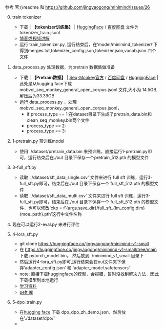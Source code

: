 参考 官方readme 和 https://github.com/jingyaogong/minimind/issues/26

0. train tokenizer
   - 下载 | **【tokenizer训练集】** | [HuggingFace](https://huggingface.co/datasets/jingyaogong/minimind_dataset/tree/main) / [百度网盘](https://pan.baidu.com/s/1yAw1LVTftuhQGAC1Y9RdYQ?pwd=6666) 文件为 tokenizer_train.jsonl 
   - [博客或视频讲解](https://www.bilibili.com/video/BV1KZ421M7di/?spm_id_from=333.880.my_history.page.click&vd_source=e587bac74600ca53ef886eea337fe87d)
   - 运行 train_tokenizer.py, 运行结束后，在’model/minimind_tokenizer/‘下得到merges.txt,tokenizer_config.json,tokenizer.json,vocab.json 四个文件
1. data_process.py 处理数据，为pretrain 数据集做准备
   - 下载 | **【Pretrain数据】**   | [Seq-Monkey官方](http://share.mobvoi.com:5000/sharing/O91blwPkY)  / [百度网盘](https://pan.baidu.com/s/1-Z8Q37lJD4tOKhyBs1D_6Q?pwd=6666) / [HuggingFace](https://huggingface.co/datasets/jingyaogong/minimind_dataset/tree/main) | 此处是从hugging face下载 mobvoi_seq_monkey_general_open_corpus.jsonl 文件,大小为 14.5GB,解压后为33.39GB
   - 运行 data_process.py ，处理mobvoi_seq_monkey_general_open_corpus.jsonl，
       - if process_type == 1:在dataset目录下生成了pretrain_data.bin和clean_seq_monkey.bin两个文件
       - process_type == 2:
       - process_type == 3:
2. 1-pretrain.py 预训练model
   -  使用 ./dataset/pretrain_data.bin 来预训练，直接运行1-pretrain.py即可，运行结束后在./out 目录下保存一个pretrain_512.pth 的模型文件
3. 3-full_sft.py
   - 读取 './dataset/sft_data_single.csv' 文件来进行 full sft 训练，运行3-full_sft.py即可，结束后在./out 目录下保存一个 full_sft_512.pth 的模型文件
   - 读取 './dataset/sft_data_multi.csv' 文件来进行 full sft 训练，运行3-full_sft.py即可，结束后在./out 目录下保存一个 full_sft_512.pth 的模型文件，也可以修改‘ckp = f'{args.save_dir}/full_sft_{lm_config.dim}{moe_path}.pth’这行中文件名称
4. 现在可以运行2-eval.py 来进行评估
5. 4-lora_sft.py 
   - git clone https://huggingface.co/jingyaogong/minimind-v1-small
   - 在 https://huggingface.co/jingyaogong/minimind-v1-small/tree/main 下载 pytorch_model.bin， 然后放到 ./minimind_v1_small 目录下
   - 然后运行4-lora_sft.py即可,运行结束会在out文件夹下保存‘adapter_config.json’ 和 'adapter_model.safetensors'
   - note: 直接下载huggingface的模型，会报错，暂时没找到解决方法，因此下载模型到本地运行
   - [学习资料](https://zhuanlan.zhihu.com/p/672999750)
   - [peft 库](https://github.com/huggingface/peft)

6. 5-dpo_train.py
   - 在[hugging face](https://huggingface.co/datasets/jingyaogong/minimind_dataset/tree/main/dpo) 下载 dpo_dpo_zh_demo.json，然后放在'./dataset/dpo/'
   - 
